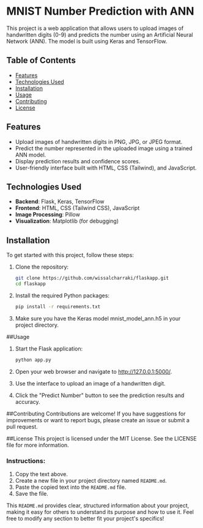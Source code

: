 # MNIST Number Prediction with ANN

This project is a web application that allows users to upload images of handwritten digits (0-9) and predicts the number using an Artificial Neural Network (ANN). The model is built using Keras and TensorFlow.

## Table of Contents

- [Features](#features)
- [Technologies Used](#technologies-used)
- [Installation](#installation)
- [Usage](#usage)
- [Contributing](#contributing)
- [License](#license)

## Features

- Upload images of handwritten digits in PNG, JPG, or JPEG format.
- Predict the number represented in the uploaded image using a trained ANN model.
- Display prediction results and confidence scores.
- User-friendly interface built with HTML, CSS (Tailwind), and JavaScript.

## Technologies Used

- **Backend**: Flask, Keras, TensorFlow
- **Frontend**: HTML, CSS (Tailwind CSS), JavaScript
- **Image Processing**: Pillow
- **Visualization**: Matplotlib (for debugging)

## Installation

To get started with this project, follow these steps:

1. Clone the repository:
   ```bash
   git clone https://github.com/wissalcharraki/flaskapp.git
   cd flaskapp
 2. Install the required Python packages:

      ```bash
      pip install -r requirements.txt
3. Make sure you have the Keras model mnist_model_ann.h5 in your project directory.


##Usage
1. Start the Flask application:
   
   ```bash
   python app.py
2. Open your web browser and navigate to http://127.0.0.1:5000/.

3. Use the interface to upload an image of a handwritten digit.

4. Click the "Predict Number" button to see the prediction results and accuracy.

##Contributing
Contributions are welcome! If you have suggestions for improvements or want to report bugs, please create an issue or submit a pull request.

##License
This project is licensed under the MIT License. See the LICENSE file for more information.

### Instructions:
1. Copy the text above.
2. Create a new file in your project directory named `README.md`.
3. Paste the copied text into the `README.md` file.
4. Save the file.

This `README.md` provides clear, structured information about your project, making it easy for others to understand its purpose and how to use it. Feel free to modify any section to better fit your project's specifics!
  
